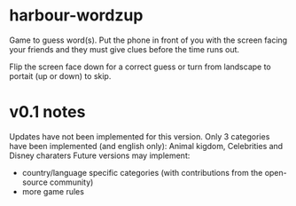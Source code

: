 harbour-wordzup
===============

Game to guess word(s). Put the phone in front of you with the screen facing your friends and they must give clues before the time runs out.

Flip the screen face down for a correct guess or turn from landscape to portait (up or down) to skip.

# v0.1 notes
Updates have not been implemented for this version.
Only 3 categories have been implemented (and english only): Animal kigdom, Celebrities and Disney charaters
Future versions may implement:
 - country/language specific categories (with contributions from the open-source community)
 - more game rules
